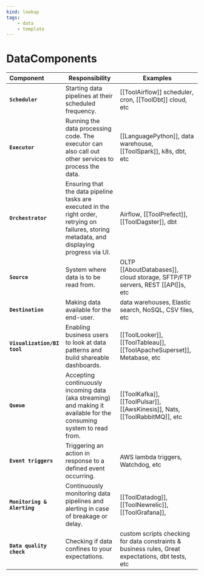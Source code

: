 ```yaml
---
kind: lookup
tags:
    - data
    - template
---
```

# DataComponents 

| Component | Responsibility | Examples |
| :-- | --- | --- |
| **`Scheduler`** | Starting data pipelines at their scheduled frequency. | [[ToolAirflow]] scheduler, cron, [[ToolDbt]] cloud, etc |
| **`Executor`** | Running the data processing code. The executor can also call out other services to process the data. | [[LanguagePython]], data warehouse, [[ToolSpark]], k8s, dbt, etc |
| **`Orchestrator`** | Ensuring that the data pipeline tasks are executed in the right order, retrying on failures, storing metadata, and displaying progress via UI. | Airflow, [[ToolPrefect]], [[ToolDagster]], dbt |
| **`Source`** | System where data is to be read from. | OLTP [[AboutDatabases]], cloud storage, SFTP/FTP servers, REST [[API]]s, etc |
| **`Destination`** | Making data available for the end-user. | data warehouses, Elastic search, NoSQL, CSV files, etc |
| **`Visualization/BI tool`** | Enabling business users to look at data patterns and build shareable dashboards. | [[ToolLooker]], [[ToolTableau]], [[ToolApacheSuperset]], Metabase, etc |
| **`Queue`** | Accepting continuously incoming data (aka streaming) and making it available for the consuming system to read from. | [[ToolKafka]], [[ToolPulsar]], [[AwsKinesis]], Nats, [[ToolRabbitMQ]], etc |
| **`Event triggers`** | Triggering an action in response to a defined event occurring. | AWS lambda triggers, Watchdog, etc |
| **`Monitoring & Alerting`** | Continuously monitoring data pipelines and alerting in case of breakage or delay. | [[ToolDatadog]], [[ToolNewrelic]], [[ToolGrafana]], |
| **`Data quality check`** | Checking if data confines to your expectations. | custom scripts checking for data constraints & business rules, Great expectations, dbt tests, etc |
